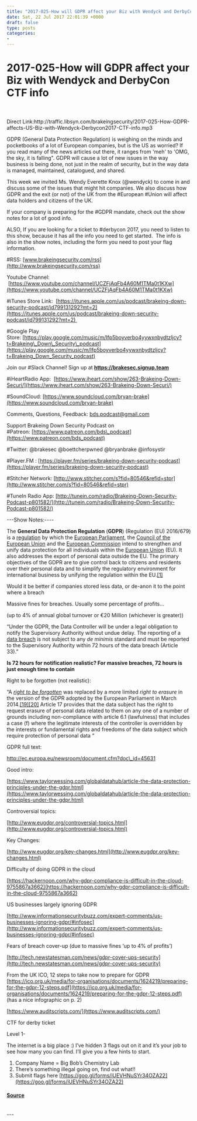 ```yaml
---
title: "2017-025-How will GDPR affect your Biz with Wendyck and DerbyCon CTF info"
date: Sat, 22 Jul 2017 22:01:39 +0000
draft: false
type: posts
categories: 
- 
---
```

# 2017-025-How will GDPR affect your Biz with Wendyck and DerbyCon CTF info

<br/>

<br/>
Direct Link:http://traffic.libsyn.com/brakeingsecurity/2017-025-How-GDPR-affects-US-Biz-with-Wendyck-Derbycon2017-CTF-info.mp3

GDPR (General Data Protection Regulation) is weighing on the minds and pocketbooks of a lot of European companies, but is the US as worried? If you read many of the news articles out there, it ranges from 'meh' to 'OMG, the sky, it is falling". GDPR will cause a lot of new issues in the way business is being done, not just in the realm of security, but in the way data is managed, maintained, catalogued, and shared.

This week we invited Ms. Wendy Everette Knox (@wendyck) to come in and discuss some of the issues that might hit companies. We also discuss how GDPR and the exit (or not) of the UK from the #European #Union will affect data holders and citizens of the UK.

If your company is preparing for the #GDPR mandate, check out the show notes for a lot of good info.

ALSO, If you are looking for a ticket to #derbycon 2017, you need to listen to this show, because it has all the info you need to get started.  The info is also in the show notes, including the form you need to post your flag information.

#RSS: [www.brakeingsecurity.com/rss](http://www.brakeingsecurity.com/rss)

Youtube Channel:  [https://www.youtube.com/channel/UCZFjAqFb4A60M1TMa0t1KXw](https://www.youtube.com/channel/UCZFjAqFb4A60M1TMa0t1KXw)

#iTunes Store Link:  [https://itunes.apple.com/us/podcast/brakeing-down-security-podcast/id799131292?mt=2](https://itunes.apple.com/us/podcast/brakeing-down-security-podcast/id799131292?mt=2) 

#Google Play Store: [https://play.google.com/music/m/Ifp5boyverbo4yywxnbydtzljcy?t=Brakeing\_Down\_Security\_podcast](https://play.google.com/music/m/Ifp5boyverbo4yywxnbydtzljcy?t=Brakeing_Down_Security_podcast)

Join our #Slack Channel! Sign up at **https://brakesec.signup.team**

#iHeartRadio App:  [https://www.iheart.com/show/263-Brakeing-Down-Securi/](https://www.iheart.com/show/263-Brakeing-Down-Securi/)

#SoundCloud: [https://www.soundcloud.com/bryan-brake](https://www.soundcloud.com/bryan-brake)

Comments, Questions, Feedback: [bds.podcast@gmail.com](mailto:bds.podcast@gmail.com)

Support Brakeing Down Security Podcast on #Patreon: [https://www.patreon.com/bds\_podcast](https://www.patreon.com/bds_podcast)

#Twitter: @brakesec @boettcherpwned @bryanbrake @infosystir

#Player.FM : [https://player.fm/series/brakeing-down-security-podcast](https://player.fm/series/brakeing-down-security-podcast)

#Stitcher Network: [http://www.stitcher.com/s?fid=80546&refid=stpr](http://www.stitcher.com/s?fid=80546&refid=stpr)

#TuneIn Radio App: [http://tunein.com/radio/Brakeing-Down-Security-Podcast-p801582/](http://tunein.com/radio/Brakeing-Down-Security-Podcast-p801582/)

\---Show Notes:----

The **General Data Protection Regulation** (**GDPR**) (Regulation (EU) 2016/679) is a [regulation](https://en.wikipedia.org/wiki/Regulation_\(European_Union\)) by which the [European Parliament](https://en.wikipedia.org/wiki/European_Parliament), the [Council of the European Union](https://en.wikipedia.org/wiki/Council_of_the_European_Union) and the [European Commission](https://en.wikipedia.org/wiki/European_Commission) intend to strengthen and unify data protection for all individuals within the [European Union](https://en.wikipedia.org/wiki/European_Union) (EU). It also addresses the export of personal data outside the EU. The primary objectives of the GDPR are to give control back to citizens and residents over their personal data and to simplify the regulatory environment for international business by unifying the regulation within the EU.[\[1\]](https://en.wikipedia.org/wiki/General_Data_Protection_Regulation#cite_note-1)

Would it be better if companies stored less data, or de-anon it to the point where a breach

Massive fines for breaches. Usually some percentage of profits…

(up to 4% of annual global turnover or €20 Million (whichever is greater))

“Under the GDPR, the Data Controller will be under a legal obligation to notify the Supervisory Authority without undue delay. The reporting of a [data breach](https://en.wikipedia.org/wiki/Data_breach) is not subject to any _de minimis_ standard and must be reported to the Supervisory Authority within 72 hours of the data breach (Article 33).”

**Is 72 hours for notification realistic? For massive breaches, 72 hours is just enough time to contain**

Right to be forgotten (not realistic):

“A [_right to be forgotten_](https://en.wikipedia.org/wiki/Right_to_be_forgotten) was replaced by a more limited _right to erasure_ in the version of the GDPR adopted by the European Parliament in March 2014.[\[19\]](https://en.wikipedia.org/wiki/General_Data_Protection_Regulation#cite_note-1_Essex_Court-19)[\[20\]](https://en.wikipedia.org/wiki/General_Data_Protection_Regulation#cite_note-20) Article 17 provides that the data subject has the right to request erasure of personal data related to them on any one of a number of grounds including non-compliance with article 6.1 (lawfulness) that includes a case (f) where the legitimate interests of the controller is overridden by the interests or fundamental rights and freedoms of the data subject which require protection of personal data “

GDPR full text:

http://ec.europa.eu/newsroom/document.cfm?doc\_id=45631

Good intro:

[https://www.taylorwessing.com/globaldatahub/article-the-data-protection-principles-under-the-gdpr.html](https://www.taylorwessing.com/globaldatahub/article-the-data-protection-principles-under-the-gdpr.html)

Controversial topics:

[http://www.eugdpr.org/controversial-topics.html](http://www.eugdpr.org/controversial-topics.html)

Key Changes:

[http://www.eugdpr.org/key-changes.html](http://www.eugdpr.org/key-changes.html)

Difficulty of doing GDPR in the cloud

[https://hackernoon.com/why-gdpr-compliance-is-difficult-in-the-cloud-9755867a3662](https://hackernoon.com/why-gdpr-compliance-is-difficult-in-the-cloud-9755867a3662)  
  

US businesses largely ignoring GDPR

[http://www.informationsecuritybuzz.com/expert-comments/us-businesses-ignoring-gdpr/#infosec](http://www.informationsecuritybuzz.com/expert-comments/us-businesses-ignoring-gdpr/#infosec)

Fears of breach cover-up (due to massive fines ‘up to 4% of profits’)

[http://tech.newstatesman.com/news/gdpr-cover-ups-security](http://tech.newstatesman.com/news/gdpr-cover-ups-security)

From the UK ICO, 12 steps to take now to prepare for GDPR [https://ico.org.uk/media/for-organisations/documents/1624219/preparing-for-the-gdpr-12-steps.pdf](https://ico.org.uk/media/for-organisations/documents/1624219/preparing-for-the-gdpr-12-steps.pdf) (has a nice infographic on p. 2)

[https://www.auditscripts.com/](https://www.auditscripts.com/)

CTF for derby ticket

Level 1-

The internet is a big place :) I’ve hidden 3 flags out on it and it’s your job to see how many you can find. I’ll give you a few hints to start.

1.  Company Name = Big Bob’s Chemistry Lab
2.  There’s something illegal going on, find out what!!
3.  Submit flags here [https://goo.gl/forms/iUEVHNuSYr34OZA22](https://goo.gl/forms/iUEVHNuSYr34OZA22)

#### [Source](http://brakeingsecurity.com/2017-025-how-will-gdpr-affect-your-biz-with-wendyck-and-derbycon-ctf-info)

<br/>
---
